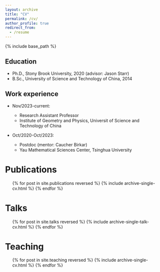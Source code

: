 ```yaml
---
layout: archive
title: "CV"
permalink: /cv/
author_profile: true
redirect_from:
  - /resume
---
```


{% include base_path %}

Education
------
* Ph.D., Stony Brook University, 2020 (advisor: Jason Starr)
* B.Sc., University of Science and Technology of China, 2014

Work experience
------
* Nov/2023-current:
  * Research Assistant Professor
  * Institute of Geometry and Physics, Universit of Science and Technology of China

* Oct/2020-Oct/2023: 
  * Postdoc (mentor: Caucher Birkar)
  * Yau Mathematical Sciences Center, Tsinghua University

Publications
======
  <ul>{% for post in site.publications reversed %}
    {% include archive-single-cv.html %}
  {% endfor %}</ul>
  
Talks
======
  <ul>{% for post in site.talks reversed %}
    {% include archive-single-talk-cv.html  %}
  {% endfor %}</ul>
  
Teaching
======
  <ul>{% for post in site.teaching reversed %}
    {% include archive-single-cv.html %}
  {% endfor %}</ul>
